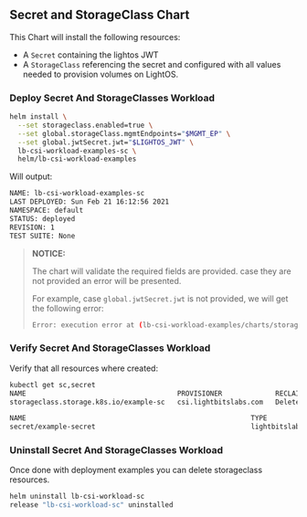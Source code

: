 
## Secret and StorageClass Chart

This Chart will install the following resources:

- A `Secret` containing the lightos JWT
- A `StorageClass` referencing the secret and configured with all values needed to provision volumes on LightOS.

### Deploy Secret And StorageClasses Workload

```bash
helm install \
  --set storageclass.enabled=true \
  --set global.storageClass.mgmtEndpoints="$MGMT_EP" \
  --set global.jwtSecret.jwt="$LIGHTOS_JWT" \
  lb-csi-workload-examples-sc \
  helm/lb-csi-workload-examples
```

Will output:

```bash
NAME: lb-csi-workload-examples-sc
LAST DEPLOYED: Sun Feb 21 16:12:56 2021
NAMESPACE: default
STATUS: deployed
REVISION: 1
TEST SUITE: None
```

> **NOTICE:**
> 
> The chart will validate the required fields are provided.
> case they are not provided an error will be presented.
>
> For example, case `global.jwtSecret.jwt` is not provided, we will get the following error:
>
> ```bash
> Error: execution error at (lb-csi-workload-examples/charts/storageclass/templates/secret.yaml:1:85): global.jwtSecret.jwt field is required
> ```
> 

### Verify Secret And StorageClasses Workload

Verify that all resources where created:

```bash
kubectl get sc,secret
NAME                                     PROVISIONER             RECLAIMPOLICY   VOLUMEBINDINGMODE   ALLOWVOLUMEEXPANSION   AGE
storageclass.storage.k8s.io/example-sc   csi.lightbitslabs.com   Delete          Immediate           true                   5m27s

NAME                                                       TYPE                                  DATA   AGE
secret/example-secret                                      lightbitslabs.com/jwt                 1      5m27s
```

### Uninstall Secret And StorageClasses Workload

Once done with deployment examples you can delete storageclass resources.

```bash
helm uninstall lb-csi-workload-sc
release "lb-csi-workload-sc" uninstalled
```
